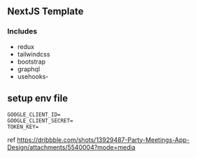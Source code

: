 ## NextJS Template
### Includes
- redux
- tailwindcss
- bootstrap
- graphql
- usehooks-

## setup env file
```.env
GOOGLE_CLIENT_ID=
GOOGLE_CLIENT_SECRET=
TOKEN_KEY=
```


ref https://dribbble.com/shots/13929487-Party-Meetings-App-Design/attachments/5540004?mode=media
